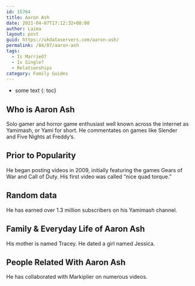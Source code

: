 ```yaml
---
id: 15764
title: Aaron Ash
date: 2021-04-07T17:12:32+00:00
author: Laima
layout: post
guid: https://ukdataservers.com/aaron-ash/
permalink: /04/07/aaron-ash
tags:
  - Is Married?
  - Is Single?
  - Relationships
category: Family Guides
---
```


* some text
{: toc}


## Who is Aaron Ash
                  
                  
                  
Solo gamer and horror game enthusiast well known across the internet as Yamimash, or Yami for short. He commentates on games like Slender and Five Nights at Freddy&#8217;s.
                  
              
            
              
            
                
                
                
## Prior to Popularity
                  
                  
                  
He began posting videos in 2009, initially featuring the games Gears of War and Call of Duty. His first video was called &#8220;nice quad torque.&#8221;
                  
              
            
              
            
                
                
                
## Random data
                  
                  
                  
He has earned over 1.3 million subscribers on his Yamimash channel.
                  
              
            
              
            
                
                
                
## Family & Everyday Life of Aaron Ash
                  
                  
                  
His mother is named Tracey. He dated a girl named Jessica.
                  
              
            
              
            
                
                
                
## People Related With Aaron Ash
                  
                  
                  
He has collaborated with Markiplier on numerous videos.
                  
              
            
              
            
                
              
            
              
              
            
            
              
            
          
          
          